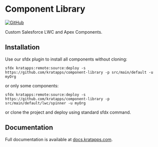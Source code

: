# Component Library

[![GitHub](https://img.shields.io/badge/GitHub-Public-black?logo=github)](https://github.com/kratapps/component-library)

Custom Salesforce LWC and Apex Components.

## Installation

Use our sfdx plugin to install all components without cloning:

```text
sfdx kratapps:remote:source:deploy -s https://github.com/kratapps/component-library -p src/main/default -u myOrg
```

or only some components:

```text
sfdx kratapps:remote:source:deploy -s https://github.com/kratapps/component-library -p src/main/default/lwc/spinner -u myOrg
```

or clone the project and deploy using standard sfdx command.

## Documentation

Full documentation is available at
[docs.kratapps.com](http://127.0.0.1:8000/component-library/overview/components/).
